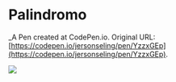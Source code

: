 # Palindromo
 _A Pen created at CodePen.io. Original URL: [https://codepen.io/jersonseling/pen/YzzxGEp](https://codepen.io/jersonseling/pen/YzzxGEp).
 
 ![](https://codenation-challenges.s3-us-west-1.amazonaws.com/vue-0/l5gAaPL+-+Imgur.gif)

 
